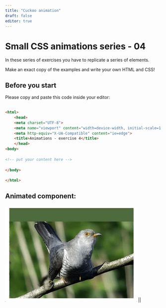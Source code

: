 ```yaml
---
title: "Cuckoo animation"
draft: false
editor: true
---
```


# Small CSS animations series - 04

In these series of exercises you have to replicate a series of elements.

Make an exact copy of the examples and write your own HTML and CSS!

## Before you start

Please copy and paste this code inside your editor:

```html

<html>
    <head>
    <meta charset="UTF-8">
    <meta name="viewport" content="width=device-width, initial-scale=1.0">
    <meta http-equiv="X-UA-Compatible" content="ie=edge">
    <title>Animations - exercise 4</title>
    </head>
<body>

<!-- put your content here -->

</body>

</html>
```

## Animated component:

![](./04koekoek.gif)
||
<html>
    <head>
    <meta charset="UTF-8">
    <meta name="viewport" content="width=device-width, initial-scale=1.0">
    <meta http-equiv="X-UA-Compatible" content="ie=edge">
    <title>Animations - exercise 4</title>
    </head>
<body>
<!-- put your content here -->
</body>
</html>